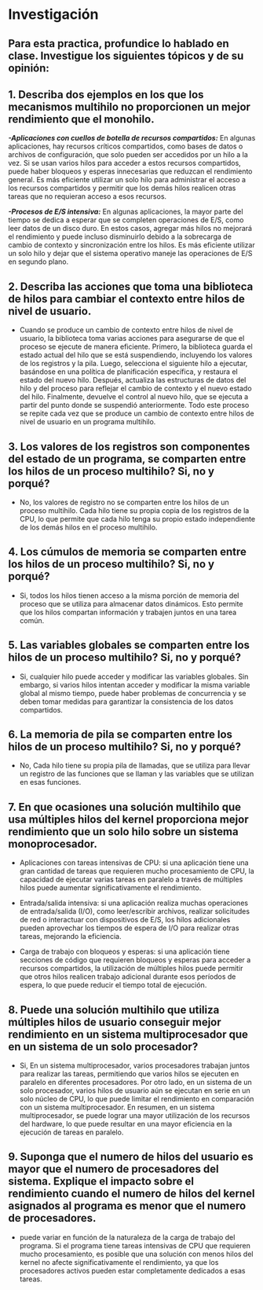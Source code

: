 
# Investigación
## Para esta practica, profundice lo hablado en clase. Investigue los siguientes tópicos y de su opinión:

## 1. Describa dos ejemplos en los que los mecanismos multihilo no proporcionen un mejor rendimiento que el monohilo.
***-Aplicaciones con cuellos de botella de recursos compartidos:*** En algunas aplicaciones, hay recursos críticos compartidos, como bases de datos o archivos de configuración, que solo pueden ser accedidos por un hilo a la vez. Si se usan varios hilos para acceder a estos recursos compartidos, puede haber bloqueos y esperas innecesarias que reduzcan el rendimiento general. Es más eficiente utilizar un solo hilo para administrar el acceso a los recursos compartidos y permitir que los demás hilos realicen otras tareas que no requieran acceso a esos recursos.

***-Procesos de E/S intensiva:*** En algunas aplicaciones, la mayor parte del tiempo se dedica a esperar que se completen operaciones de E/S, como leer datos de un disco duro. En estos casos, agregar más hilos no mejorará el rendimiento y puede incluso disminuirlo debido a la sobrecarga de cambio de contexto y sincronización entre los hilos. Es más eficiente utilizar un solo hilo y dejar que el sistema operativo maneje las operaciones de E/S en segundo plano.
## 2. Describa las acciones que toma una biblioteca de hilos para cambiar el contexto entre hilos de nivel de usuario.
- Cuando se produce un cambio de contexto entre hilos de nivel de usuario, la biblioteca toma varias acciones para asegurarse de que el proceso se ejecute de manera eficiente. Primero, la biblioteca guarda el estado actual del hilo que se está suspendiendo, incluyendo los valores de los registros y la pila. Luego, selecciona el siguiente hilo a ejecutar, basándose en una política de planificación específica, y restaura el estado del nuevo hilo. Después, actualiza las estructuras de datos del hilo y del proceso para reflejar el cambio de contexto y el nuevo estado del hilo. Finalmente, devuelve el control al nuevo hilo, que se ejecuta a partir del punto donde se suspendió anteriormente. Todo este proceso se repite cada vez que se produce un cambio de contexto entre hilos de nivel de usuario en un programa multihilo.

## 3. Los valores de los registros son componentes del estado de un programa, se comparten entre los hilos de un proceso multihilo? Si, no y porqué?
- No, los valores de registro no se comparten entre los hilos de un proceso multihilo. Cada hilo tiene su propia copia de los registros de la CPU, lo que permite que cada hilo tenga su propio estado independiente de los demás hilos en el proceso multihilo.

## 4. Los cúmulos de memoria se comparten entre los hilos de un proceso multihilo? Si, no y porqué?
- Si, todos los hilos tienen acceso a la misma porción de memoria del proceso que se utiliza para almacenar datos dinámicos. Esto permite que los hilos compartan información y trabajen juntos en una tarea común.
## 5. Las variables globales se comparten entre los hilos de un proceso multihilo? Si, no y porqué?
- Si, cualquier hilo puede acceder y modificar las variables globales. Sin embargo, si varios hilos intentan acceder y modificar la misma variable global al mismo tiempo, puede haber problemas de concurrencia y se deben tomar medidas para garantizar la consistencia de los datos compartidos.
## 6. La memoria de pila se comparten entre los hilos de un proceso multihilo? Si, no y porqué?
- No, Cada hilo tiene su propia pila de llamadas, que se utiliza para llevar un registro de las funciones que se llaman y las variables que se utilizan en esas funciones.
## 7. En que ocasiones una solución multihilo que usa múltiples hilos del kernel proporciona mejor rendimiento que un solo hilo sobre un sistema monoprocesador.
- Aplicaciones con tareas intensivas de CPU: si una aplicación tiene una gran cantidad de tareas que requieren mucho procesamiento de CPU, la capacidad de ejecutar varias tareas en paralelo a través de múltiples hilos puede aumentar significativamente el rendimiento.

- Entrada/salida intensiva: si una aplicación realiza muchas operaciones de entrada/salida (I/O), como leer/escribir archivos, realizar solicitudes de red o interactuar con dispositivos de E/S, los hilos adicionales pueden aprovechar los tiempos de espera de I/O para realizar otras tareas, mejorando la eficiencia.

- Carga de trabajo con bloqueos y esperas: si una aplicación tiene secciones de código que requieren bloqueos y esperas para acceder a recursos compartidos, la utilización de múltiples hilos puede permitir que otros hilos realicen trabajo adicional durante esos períodos de espera, lo que puede reducir el tiempo total de ejecución.
## 8. Puede una solución multihilo que utiliza múltiples hilos de usuario conseguir mejor rendimiento en un sistema multiprocesador que en un sistema de un solo procesador?
- Si, En un sistema multiprocesador, varios procesadores trabajan juntos para realizar las tareas, permitiendo que varios hilos se ejecuten en paralelo en diferentes procesadores. Por otro lado, en un sistema de un solo procesador, varios hilos de usuario aún se ejecutan en serie en un solo núcleo de CPU, lo que puede limitar el rendimiento en comparación con un sistema multiprocesador. En resumen, en un sistema multiprocesador, se puede lograr una mayor utilización de los recursos del hardware, lo que puede resultar en una mayor eficiencia en la ejecución de tareas en paralelo.
## 9. Suponga que el numero de hilos del usuario es mayor que el numero de procesadores del sistema. Explique el impacto sobre el rendimiento cuando el numero de hilos del kernel asignados al programa es menor que el numero de procesadores.
- puede variar en función de la naturaleza de la carga de trabajo del programa. Si el programa tiene tareas intensivas de CPU que requieren mucho procesamiento, es posible que una solución con menos hilos del kernel no afecte significativamente el rendimiento, ya que los procesadores activos pueden estar completamente dedicados a esas tareas.

